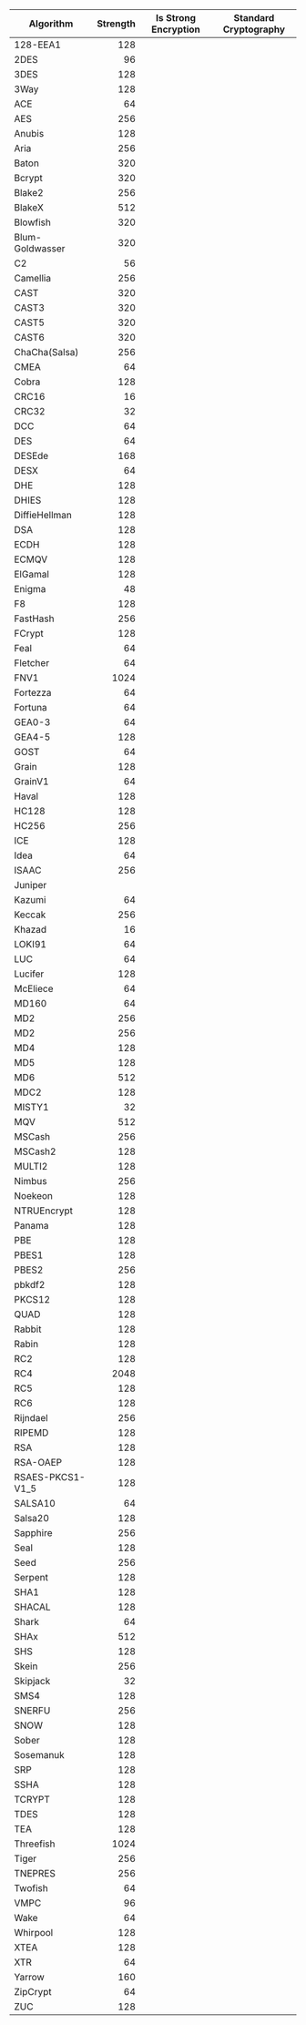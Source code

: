 
| Algorithm        | Strength | Is Strong Encryption | Standard Cryptography |
|------------------|---------:|----------------------|-----------------------|
| 128-EEA1         |      128 |                      | 
| 2DES             |       96 |                      | 
| 3DES             |      128 |                      | 
| 3Way             |      128 |                      | 
| ACE              |       64 |                      | 
| AES              |      256 |                      | 
| Anubis           |      128 |                      | 
| Aria             |      256 |                      | 
| Baton            |      320 |                      | 
| Bcrypt           |      320 |                      | 
| Blake2           |      256 |                      | 
| BlakeX           |      512 |                      | 
| Blowfish         |      320 |                      | 
| Blum-Goldwasser  |      320 |                      | 
| C2               |       56 |                      | 
| Camellia         |      256 |                      | 
| CAST             |      320 |                      | 
| CAST3            |      320 |                      | 
| CAST5            |      320 |                      | 
| CAST6            |      320 |                      | 
| ChaCha(Salsa)    |      256 |                      | 
| CMEA             |       64 |                      | 
| Cobra            |      128 |                      | 
| CRC16            |       16 |                      | 
| CRC32            |       32 |                      | 
| DCC              |       64 |                      | 
| DES              |       64 |                      | 
| DESEde           |      168 |                      | 
| DESX             |       64 |                      | 
| DHE              |      128 |                      | 
| DHIES            |      128 |                      | 
| DiffieHellman    |      128 |                      | 
| DSA              |      128 |                      |
| ECDH             |      128 |                      | 
| ECMQV            |      128 |                      | 
| ElGamal          |      128 |                      | 
| Enigma           |       48 |                      | 
| F8               |      128 |                      | 
| FastHash         |      256 |                      | 
| FCrypt           |      128 |                      | 
| Feal             |       64 |                      | 
| Fletcher         |       64 |                      | 
| FNV1             |     1024 |                      | 
| Fortezza         |       64 |                      | 
| Fortuna          |       64 |                      | 
| GEA0-3           |       64 |                      | 
| GEA4-5           |      128 |                      | 
| GOST             |       64 |                      | 
| Grain            |      128 |                      | 
| GrainV1          |       64 |                      | 
| Haval            |      128 |                      | 
| HC128            |      128 |                      | 
| HC256            |      256 |                      | 
| ICE              |      128 |                      | 
| Idea             |       64 |                      | 
| ISAAC            |      256 |                      | 
| Juniper          |          | 
| Kazumi           |       64 |                      | 
| Keccak           |      256 |                      | 
| Khazad           |       16 |                      | 
| LOKI91           |       64 |                      | 
| LUC              |       64 |                      | 
| Lucifer          |      128 |                      | 
| McEliece         |       64 |                      | 
| MD160            |       64 |                      | 
| MD2              |      256 |                      | 
| MD2              |      256 |                      | 
| MD4              |      128 |                      | 
| MD5              |      128 |                      | 
| MD6              |      512 |                      | 
| MDC2             |      128 |                      | 
| MISTY1           |       32 |                      | 
| MQV              |      512 |                      | 
| MSCash           |      256 |                      | 
| MSCash2          |      128 |                      | 
| MULTI2           |      128 |                      | 
| Nimbus           |      256 |                      | 
| Noekeon          |      128 |                      | 
| NTRUEncrypt      |      128 |                      | 
| Panama           |      128 |                      | 
| PBE              |      128 |                      | 
| PBES1            |      128 |                      | 
| PBES2            |      256 |                      | 
| pbkdf2           |      128 |                      | 
| PKCS12           |      128 |                      |
| QUAD             |      128 |                      | 
| Rabbit           |      128 |                      | 
| Rabin            |      128 |                      | 
| RC2              |      128 |                      | 
| RC4              |     2048 |                      | 
| RC5              |      128 |                      | 
| RC6              |      128 |                      | 
| Rijndael         |      256 |                      | 
| RIPEMD           |      128 |                      | 
| RSA              |      128 |                      | 
| RSA-OAEP         |      128 |                      | 
| RSAES-PKCS1-V1_5 |      128 |                      | 
| SALSA10          |       64 |                      | 
| Salsa20          |      128 |                      | 
| Sapphire         |      256 |                      | 
| Seal             |      128 |                      | 
| Seed             |      256 |                      | 
| Serpent          |      128 |                      | 
| SHA1             |      128 |                      | 
| SHACAL           |      128 |                      | 
| Shark            |       64 |                      | 
| SHAx             |      512 |                      | 
| SHS              |      128 |                      | 
| Skein            |      256 |                      | 
| Skipjack         |       32 |                      | 
| SMS4             |      128 |                      | 
| SNERFU           |      256 |                      | 
| SNOW             |      128 |                      | 
| Sober            |      128 |                      | 
| Sosemanuk        |      128 |                      | 
| SRP              |      128 |                      | 
| SSHA             |      128 |                      | 
| TCRYPT           |      128 |                      | 
| TDES             |      128 |                      | 
| TEA              |      128 |                      | 
| Threefish        |     1024 |                      | 
| Tiger            |      256 |                      | 
| TNEPRES          |      256 |                      | 
| Twofish          |       64 |                      | 
| VMPC             |       96 | 
| Wake             |       64 |                      | 
| Whirpool         |      128 |                      | 
| XTEA             |      128 |                      |
| XTR              |       64 |                      | 
| Yarrow           |      160 |                      | 
| ZipCrypt         |       64 |                      | 
| ZUC              |      128 |                      | 
